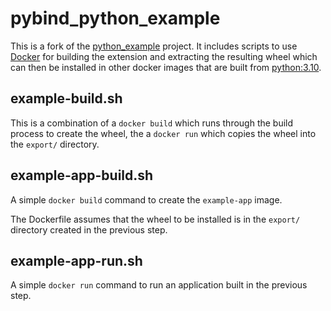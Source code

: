 # pybind_python_example

This is a fork of the [python_example](https://github.com/pybind/python_example)
project.  It includes scripts to use [Docker](https://www.docker.com/) for building
the extension and extracting the resulting wheel which can then be installed in
other docker images that are built from [python:3.10](https://hub.docker.com/_/python).

## example-build.sh

This is a combination of a `docker build` which runs through the build process
to create the wheel, the a `docker run` which copies the wheel into the `export/`
directory.

## example-app-build.sh

A simple `docker build` command to create the `example-app` image.

The Dockerfile assumes that the wheel to be installed is in the `export/`
directory created in the previous step.

## example-app-run.sh

A simple `docker run` command to run an application built in the previous step.

